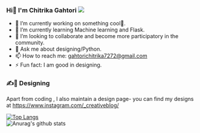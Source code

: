 ### Hi👋 I'm Chitrika Gahtori ![](https://komarev.com/ghpvc/?username=ChitrikaGahtori&style=plastic)

 


- 🔭 I’m currently working on something cool🧐.
- 🌱 I’m currently learning Machine learning and Flask.
- 👯 I’m looking to collaborate and become more participatory in the community.
- 💬 Ask me about designing/Python.
- 📫 How to reach me: gahtorichitrika7272@gmail.com
- ⚡ Fun fact: I am good in designing.

 
 ### ✍️🎨 Designing
 
 
 Apart from coding , I also maintain a design page- you can find my designs at https://www.instagram.com/_creativeblog/ 
 
 
[![Top Langs](https://github-readme-stats.vercel.app/api/top-langs/?username=ChitrikaGahtori&layout=compact)](https://github.com/anuraghazra/github-readme-stats)<br />
![Anurag's github stats](https://github-readme-stats.vercel.app/api?username=ChitrikaGahtori&show_icons=true)
 
